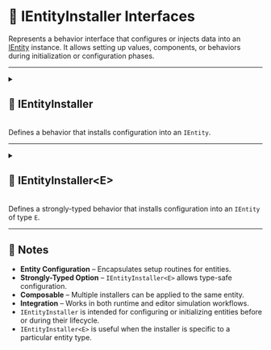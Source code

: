 # 🧩 IEntityInstaller Interfaces

Represents a behavior interface that configures or injects data into an [IEntity](../Entities/IEntity.md) instance. It
allows setting up values, components, or behaviors during initialization or configuration phases.

---

<details>
  <summary>
    <h2 id="entity-installer"> 🧩 IEntityInstaller</h2>
    <br>Defines a behavior that installs configuration into an <code>IEntity</code>.
  </summary>

<br>

```csharp
public interface IEntityInstaller
```

- **Description:** Provides a generic mechanism for configuring an entity.
- **Use Case:** Add tags, values, or behaviors to an entity during its setup phase.

---

### 🏹 Methods

#### `Install(IEntity)`

```csharp
public void Install(IEntity entity);
```

- **Description:** Called to install data or behaviors into the entity.
- **Parameter:** `entity` – The entity being configured.
- **Remarks:** Provides a flexible, non-generic entry point for entity configuration.

---

### 🗂 Example of Usage

Add tags, values, and behaviors to a character entity:

```csharp
[Serializable]
public sealed class CharacterInstaller : IEntityInstaller
{
    [SerializeField] private Transform _transform;
    [SerializeField] private float _moveSpeed = 5.0f;
    [SerializeField] private Vector3 _moveDirection;

    public void Install(IEntity entity)
    {
        entity.AddTag("Character");
        entity.AddTag("Moveable");

        entity.AddValue("Transform", _transform);
        entity.AddValue("MoveSpeed", _moveSpeed);
        entity.AddValue("MoveDirection", _moveDirection);
        
        entity.AddBehaviour<MoveBehaviour>();
        entity.AddBehaviour<LookBehaviour>();
    }

}
```

</details>

---

<details>
  <summary>
    <h2 id="entity-installer-t"> 🧩 IEntityInstaller&lt;E&gt;</h2>
    <br>Defines a strongly-typed behavior that installs configuration into an <code>IEntity</code> of type <code>E</code>.
  </summary>

<br>

```csharp
public interface IEntityInstaller<in E> : IEntityInstaller where E : IEntity
```
- **Description:** Provides a strongly-typed mechanism for installing entity configuration.
- **Type Parameter:** `E` – The specific entity type this installer targets.
- **Inherits:** [IEntityInstaller](#entity-installer)
- **Remarks:** Automatically implements the base `Install(IEntity)` by casting the entity to `E`.

### 🏹 Methods

#### `Install(E)`

```csharp
public void Install(E entity);
```
- **Description:** Called when the typed entity is configured.
- **Parameter:** `entity` – The entity instance of type `E`.

---

### 🗂 Example of Usage

Strongly-typed installer for `ICharacterEntity`:

```csharp
[Serializable]
public sealed class CharacterInstaller : IEntityInstaller<ICharacterEntity>
{
    [SerializeField] private Transform _transform;
    [SerializeField] private float _moveSpeed = 5.0f;
    [SerializeField] private Vector3 _moveDirection;

    public void Install(ICharacterEntity entity)
    {
        entity.AddTag("Character");
        entity.AddTag("Moveable");

        entity.AddValue("Transform", _transform);
        entity.AddValue("MoveSpeed", _moveSpeed);
        entity.AddValue("MoveDirection", _moveDirection);
        
        entity.AddBehaviour<MoveBehaviour>();
        entity.AddBehaviour<LookBehaviour>();
    }
}
```

</details>

---

## 📝 Notes

- **Entity Configuration** – Encapsulates setup routines for entities.
- **Strongly-Typed Option** – `IEntityInstaller<E>` allows type-safe configuration.
- **Composable** – Multiple installers can be applied to the same entity.
- **Integration** – Works in both runtime and editor simulation workflows.
- `IEntityInstaller` is intended for configuring or initializing entities before or during their lifecycle.
- `IEntityInstaller<E>` is useful when the installer is specific to a particular entity type.